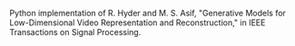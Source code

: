Python implementation of R. Hyder and M. S. Asif, "Generative Models for Low-Dimensional Video Representation and Reconstruction," in IEEE Transactions on Signal Processing.
